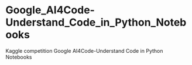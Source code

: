 # Google_AI4Code-Understand_Code_in_Python_Notebooks
Kaggle competition Google AI4Code-Understand Code in Python Notebooks
